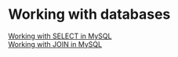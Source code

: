 # Working with databases  
[Working with SELECT in MySQL](https://docs.google.com/spreadsheets/d/1GXNr5wP9pJtKQcUqWsMBJZG-OFOXgUBvOa4LghuiHiE/edit?usp=sharing)  
[Working with JOIN in MySQL](https://docs.google.com/spreadsheets/d/1XvxRQ-jPS_zABSP5bUuwl9o015vp8mcei6q4a61hQu0/edit?usp=sharing)
